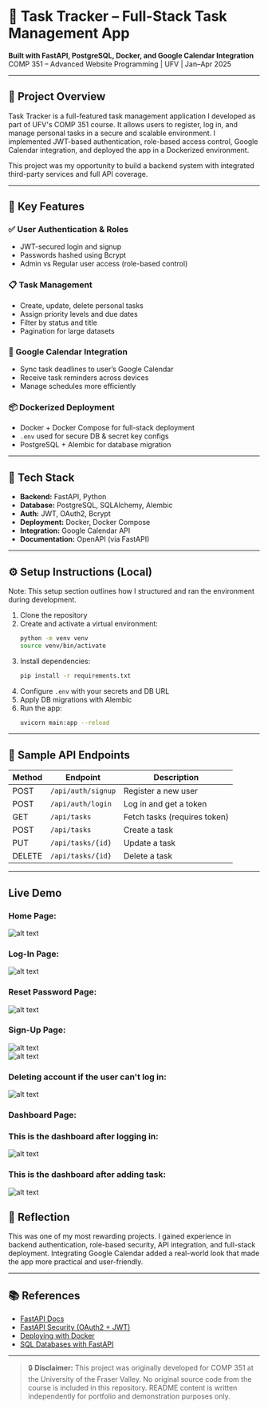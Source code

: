 # 🧠 Task Tracker – Full-Stack Task Management App

**Built with FastAPI, PostgreSQL, Docker, and Google Calendar Integration**  
COMP 351 – Advanced Website Programming | UFV | Jan–Apr 2025

---

## 📌 Project Overview

Task Tracker is a full-featured task management application I developed as part of UFV's COMP 351 course. It allows users to register, log in, and manage personal tasks in a secure and scalable environment. I implemented JWT-based authentication, role-based access control, Google Calendar integration, and deployed the app in a Dockerized environment.

This project was my opportunity to build a backend system with integrated third-party services and full API coverage.

---

## 🚀 Key Features

### ✅ User Authentication & Roles
- JWT-secured login and signup
- Passwords hashed using Bcrypt
- Admin vs Regular user access (role-based control)

### 📋 Task Management
- Create, update, delete personal tasks
- Assign priority levels and due dates
- Filter by status and title
- Pagination for large datasets

### 🔄 Google Calendar Integration
- Sync task deadlines to user’s Google Calendar
- Receive task reminders across devices
- Manage schedules more efficiently

### 📦 Dockerized Deployment
- Docker + Docker Compose for full-stack deployment
- `.env` used for secure DB & secret key configs
- PostgreSQL + Alembic for database migration

---

## 🔧 Tech Stack

- **Backend:** FastAPI, Python
- **Database:** PostgreSQL, SQLAlchemy, Alembic
- **Auth:** JWT, OAuth2, Bcrypt
- **Deployment:** Docker, Docker Compose
- **Integration:** Google Calendar API
- **Documentation:** OpenAPI (via FastAPI)

---

## ⚙️ Setup Instructions (Local)

Note: This setup section outlines how I structured and ran the environment during development.

1. Clone the repository  
2. Create and activate a virtual environment:
    ```bash
    python -m venv venv
    source venv/bin/activate
    ```
3. Install dependencies:
    ```bash
    pip install -r requirements.txt
    ```
4. Configure `.env` with your secrets and DB URL
5. Apply DB migrations with Alembic
6. Run the app:
    ```bash
    uvicorn main:app --reload
    ```

---

## 🧪 Sample API Endpoints

| Method | Endpoint             | Description                     |
|--------|----------------------|---------------------------------|
| POST   | `/api/auth/signup`   | Register a new user             |
| POST   | `/api/auth/login`    | Log in and get a token          |
| GET    | `/api/tasks`         | Fetch tasks (requires token)    |
| POST   | `/api/tasks`         | Create a task                   |
| PUT    | `/api/tasks/{id}`    | Update a task                   |
| DELETE | `/api/tasks/{id}`    | Delete a task                   |

---

## Live Demo

### Home Page:

![alt text](image-1.png)<br>


### Log-In Page:

![alt text](image.png) <br>

### Reset Password Page:

![alt text](image-2.png) <br>

### Sign-Up Page:

![alt text](image-3.png) <br>
![alt text](image-4.png) <br>

### Deleting account if the user can't log in:

![alt text](image-5.png) <br>

### Dashboard Page:

### This is the dashboard after logging in:
![alt text](image-6.png) <br>

### This is the dashboard after adding task:
![alt text](image-7.png) <br>

## 📌 Reflection

This was one of my most rewarding projects. I gained experience in backend authentication, role-based security, API integration, and full-stack deployment. Integrating Google Calendar added a real-world look that made the app more practical and user-friendly.

---

## 📚 References

- [FastAPI Docs](https://fastapi.tiangolo.com)
- [FastAPI Security (OAuth2 + JWT)](https://fastapi.tiangolo.com/tutorial/security/)
- [Deploying with Docker](https://fastapi.tiangolo.com/deployment/docker/)
- [SQL Databases with FastAPI](https://fastapi.tiangolo.com/tutorial/sql-databases/)

---

> 🔒 **Disclaimer:** This project was originally developed for COMP 351 at the University of the Fraser Valley. No original source code from the course is included in this repository. README content is written independently for portfolio and demonstration purposes only.